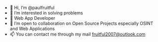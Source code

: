 - 👋 Hi, I’m @paulfruitful
- 👀 I’m interested in solving problems
- 🌱 Web App Developer
- 💞️ I’m open to collaboration on  Open Source Projects especially OSINT and Web Applications
- 📫  You can contact me through my mail fruitful2007@outlook.com

